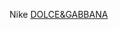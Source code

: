 Nike
 <a href="http://www.mikes-den.com/jponlines.asp?cheap=products-c174.html" title="DOLCE&amp;GABBANA">DOLCE&amp;GABBANA</a>